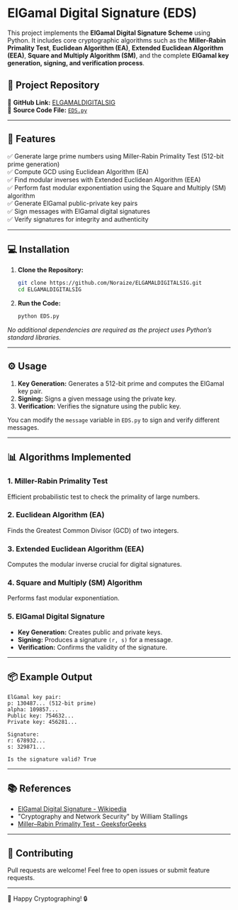 # ElGamal Digital Signature (EDS)

This project implements the **ElGamal Digital Signature Scheme** using Python. It includes core cryptographic algorithms such as the **Miller-Rabin Primality Test**, **Euclidean Algorithm (EA)**, **Extended Euclidean Algorithm (EEA)**, **Square and Multiply Algorithm (SM)**, and the complete **ElGamal key generation, signing, and verification process**.

## 📁 Project Repository  
🔗 **GitHub Link:** [ELGAMALDIGITALSIG](https://github.com/Noraize/ELGAMALDIGITALSIG)  
📄 **Source Code File:** [`EDS.py`](https://github.com/Noraize/ELGAMALDIGITALSIG/blob/main/EDS.py)

---

## 🚀 Features
✅ Generate large prime numbers using Miller-Rabin Primality Test (512-bit prime generation)  
✅ Compute GCD using Euclidean Algorithm (EA)  
✅ Find modular inverses with Extended Euclidean Algorithm (EEA)  
✅ Perform fast modular exponentiation using the Square and Multiply (SM) algorithm  
✅ Generate ElGamal public-private key pairs  
✅ Sign messages with ElGamal digital signatures  
✅ Verify signatures for integrity and authenticity  

---

## 💻 Installation
1. **Clone the Repository:**
   ```bash
   git clone https://github.com/Noraize/ELGAMALDIGITALSIG.git
   cd ELGAMALDIGITALSIG
   ```
2. **Run the Code:**
   ```bash
   python EDS.py
   ```

_No additional dependencies are required as the project uses Python’s standard libraries._

---

## ⚙️ Usage
1. **Key Generation:** Generates a 512-bit prime and computes the ElGamal key pair.
2. **Signing:** Signs a given message using the private key.
3. **Verification:** Verifies the signature using the public key.

You can modify the `message` variable in `EDS.py` to sign and verify different messages.

---

## 📊 Algorithms Implemented
### 1. Miller-Rabin Primality Test  
Efficient probabilistic test to check the primality of large numbers.

### 2. Euclidean Algorithm (EA)  
Finds the Greatest Common Divisor (GCD) of two integers.

### 3. Extended Euclidean Algorithm (EEA)  
Computes the modular inverse crucial for digital signatures.

### 4. Square and Multiply (SM) Algorithm  
Performs fast modular exponentiation.

### 5. ElGamal Digital Signature  
- **Key Generation:** Creates public and private keys.
- **Signing:** Produces a signature `(r, s)` for a message.
- **Verification:** Confirms the validity of the signature.

---

## 📦 Example Output
```
ElGamal key pair:
p: 130487... (512-bit prime)
alpha: 109857...
Public key: 754632...
Private key: 456281...

Signature:
r: 678932...
s: 329871...

Is the signature valid? True
```

---

## 📚 References
- [ElGamal Digital Signature - Wikipedia](https://en.wikipedia.org/wiki/ElGamal_signature_scheme)  
- "Cryptography and Network Security" by William Stallings  
- [Miller–Rabin Primality Test - GeeksforGeeks](https://www.geeksforgeeks.org/primality-test-set-3-miller-rabin/)  

---

## 🤝 Contributing
Pull requests are welcome! Feel free to open issues or submit feature requests.

---


🚀 Happy Cryptographing! 🔒

